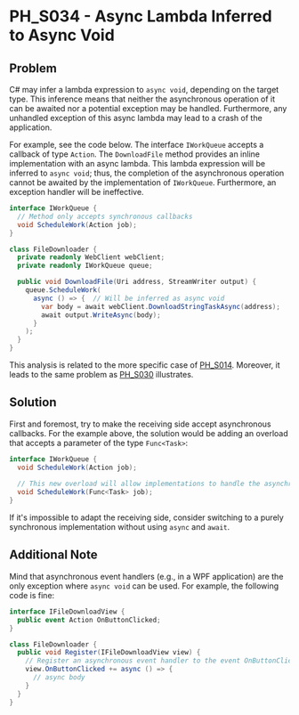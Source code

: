 # PH_S034 - Async Lambda Inferred to Async Void

## Problem

C# may infer a lambda expression to `async void`, depending on the target type. This inference means that neither the asynchronous operation of it can be awaited nor a potential exception may be handled. Furthermore, any unhandled exception of this async lambda may lead to a crash of the application.

For example, see the code below. The interface `IWorkQueue` accepts a callback of type `Action`. The `DownloadFile` method provides an inline implementation with an async lambda. This lambda expression will be inferred to `async void`;  thus, the completion of the asynchronous operation cannot be awaited by the implementation of `IWorkQueue`. Furthermore, an exception handler will be ineffective.

```cs
interface IWorkQueue {
  // Method only accepts synchronous callbacks
  void ScheduleWork(Action job);
}

class FileDownloader {
  private readonly WebClient webClient;
  private readonly IWorkQueue queue;

  public void DownloadFile(Uri address, StreamWriter output) {
    queue.ScheduleWork(
      async () => {  // Will be inferred as async void
        var body = await webClient.DownloadStringTaskAsync(address);
        await output.WriteAsync(body);
      }
    );
  }
}
```

This analysis is related to the more specific case of [PH_S014](https://github.com/Concurrency-Lab/ParallelHelper/blob/master/doc/analyzers/PH_S014.md). Moreover, it leads to the same problem as [PH_S030](https://github.com/Concurrency-Lab/ParallelHelper/blob/master/doc/analyzers/PH_S030.md) illustrates.

## Solution

First and foremost, try to make the receiving side accept asynchronous callbacks. For the example above, the solution would be adding an overload that accepts a parameter of the type `Func<Task>`:

```cs
interface IWorkQueue {
  void ScheduleWork(Action job);
  
  // This new overload will allow implementations to handle the asynchronous operations properly.
  void ScheduleWork(Func<Task> job);
}
```

If it's impossible to adapt the receiving side, consider switching to a purely synchronous implementation without using `async` and `await`.

## Additional Note

Mind that asynchronous event handlers (e.g., in a WPF application) are the only exception where `async void` can be used. For example, the following code is fine:

```cs
interface IFileDownloadView {
  public event Action OnButtonClicked;
}

class FileDownloader {
  public void Register(IFileDownloadView view) {
    // Register an asynchronous event handler to the event OnButtonClicked.
    view.OnButtonClicked += async () => {
      // async body
    }
  }
}
```
